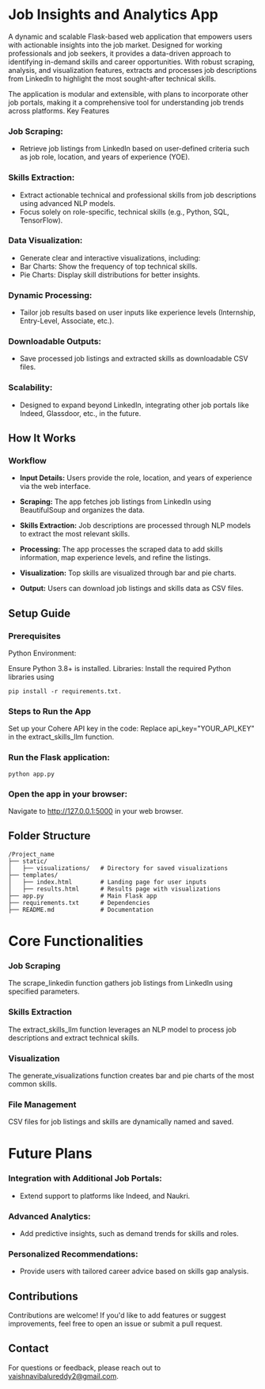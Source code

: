 # Job Insights and Analytics App

A dynamic and scalable Flask-based web application that empowers users with actionable insights into the job market. Designed for working professionals and job seekers, it provides a data-driven approach to identifying in-demand skills and career opportunities. With robust scraping, analysis, and visualization features,  extracts and processes job descriptions from LinkedIn to highlight the most sought-after technical skills.

The application is modular and extensible, with plans to incorporate other job portals, making it a comprehensive tool for understanding job trends across platforms.
Key Features
### Job Scraping:
- Retrieve job listings from LinkedIn based on user-defined criteria such as job role, location, and years of experience (YOE).
### Skills Extraction:
- Extract actionable technical and professional skills from job descriptions using advanced NLP models.
- Focus solely on role-specific, technical skills (e.g., Python, SQL, TensorFlow).
### Data Visualization:
- Generate clear and interactive visualizations, including:
- Bar Charts: Show the frequency of top technical skills.
- Pie Charts: Display skill distributions for better insights.
### Dynamic Processing:
- Tailor job results based on user inputs like experience levels (Internship, Entry-Level, Associate, etc.).
### Downloadable Outputs:
- Save processed job listings and extracted skills as downloadable CSV files.
### Scalability:
- Designed to expand beyond LinkedIn, integrating other job portals like Indeed, Glassdoor, etc., in the future.

## How It Works
### Workflow
- **Input Details:**
Users provide the role, location, and years of experience via the web interface.

- **Scraping:**
The app fetches job listings from LinkedIn using BeautifulSoup and organizes the data.

- **Skills Extraction:**
Job descriptions are processed through NLP models to extract the most relevant skills.

- **Processing:**
The app processes the scraped data to add skills information, map experience levels, and refine the listings.

- **Visualization:**
Top skills are visualized through bar and pie charts.

- **Output:**
Users can download job listings and skills data as CSV files.

## Setup Guide
### Prerequisites
Python Environment:

Ensure Python 3.8+ is installed.
Libraries: Install the required Python libraries using 
    
    pip install -r requirements.txt.

### Steps to Run the App 

Set up your Cohere API key in the code:
Replace api_key="YOUR_API_KEY" in the extract_skills_llm function.

### Run the Flask application:

    python app.py  

### Open the app in your browser: 
Navigate to http://127.0.0.1:5000 in your web browser.

## Folder Structure


    /Project_name
    ├── static/  
    │   ├── visualizations/   # Directory for saved visualizations  
    ├── templates/  
    │   ├── index.html        # Landing page for user inputs  
    │   ├── results.html      # Results page with visualizations  
    ├── app.py                # Main Flask app  
    ├── requirements.txt      # Dependencies  
    ├── README.md             # Documentation  

# Core Functionalities
### Job Scraping
The scrape_linkedin function gathers job listings from LinkedIn using specified parameters.

### Skills Extraction
The extract_skills_llm function leverages an NLP model to process job descriptions and extract technical skills.

### Visualization
The generate_visualizations function creates bar and pie charts of the most common skills.

### File Management
CSV files for job listings and skills are dynamically named and saved.

# Future Plans
### Integration with Additional Job Portals:
- Extend support to platforms like Indeed, and Naukri.
### Advanced Analytics:
- Add predictive insights, such as demand trends for skills and roles.
### Personalized Recommendations:
- Provide users with tailored career advice based on skills gap analysis.

## Contributions

Contributions are welcome! If you'd like to add features or suggest improvements, feel free to open an issue or submit a pull request.

## Contact

For questions or feedback, please reach out to vaishnavibalureddy2@gmail.com.
